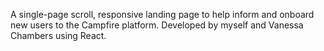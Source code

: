 A single-page scroll, responsive landing page to help inform and onboard new users to the Campfire platform. Developed by myself and Vanessa Chambers using React.
